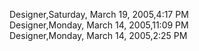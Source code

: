 ﻿Designer,Saturday, March 19, 2005,4:17 PM  Designer,Monday, March 14, 2005,11:09 PM  Designer,Monday, March 14, 2005,2:25 PM